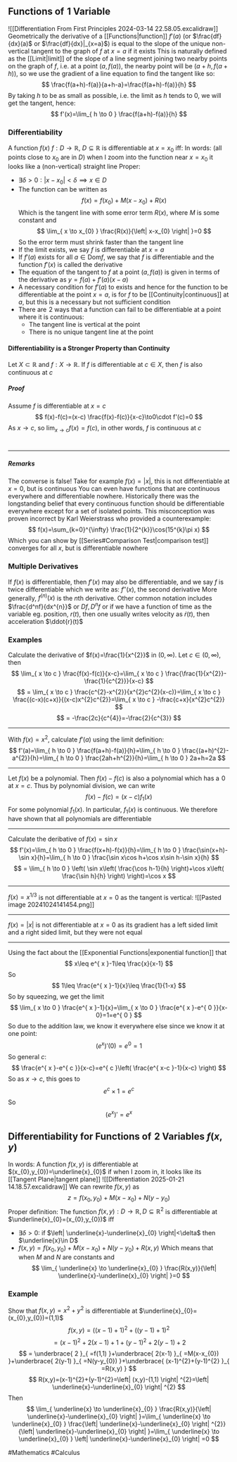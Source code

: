 ## Functions of $\hspace{0pt}1$ Variable
![[Differentiation From First Principles 2024-03-14 22.58.05.excalidraw]]
Geometrically the derivative of a [[Functions|function]] $f'(a)$ (or $\frac{df}{dx}(a)$ or $\frac{df}{dx}|_{x=a}$) is equal to the slope of the unique non-vertical tangent to the graph of $f$ at $x=a$ if it exists
This is naturally defined as the [[Limit|limit]] of the slope of a line segment joining two nearby points on the graph of $f$, i.e. at a point $(a,f(a))$, the nearby point will be $(a+h,f(a+h))$, so we use the gradient of a line equation to find the tangent like so:
$$
\frac{f(a+h)-f(a)}{a+h-a}=\frac{f(a+h)-f(a)}{h}
$$
By taking $h$ to be as small as possible, i.e. the limit as $h$ tends to 0, we will get the tangent, hence:
$$
f'(x)=\lim_{ h \to 0 } \frac{f(a+h)-f(a)}{h}
$$
### Differentiability
A function $f(x)$ $f:D\to \mathbb{R}$, $D\subseteq \mathbb{R}$ is differentiable at $x=x_{0}$ iff:
In words: (all points close to $x_{0}$ are in $D$) when I zoom into the function near $x=x_{0}$ it looks like a (non-vertical) straight line
Proper: 
- $\exists\delta>0:\left| x-x_{0} \right| <\delta\implies x\in D$
- The function can be written as
$$
f(x)=f(x_{0})+M(x-x_{0})+R(x)
$$
Which is the tangent line with some error term $R(x)$, where $M$ is some constant and
$$
\lim_{ x \to x_{0} } \frac{R(x)}{\left| x-x_{0} \right| }=0 
$$
So the error term must shrink faster than the tangent line
- If the limit exists, we say $f$ is differentiable at $x=a$
- If $f'(a)$ exists for all $a\in \text{Dom}f$, we say that $f$ is differentiable and the function $f'(x)$ is called the derivative
- The equation of the tangent to $f$ at a point $(a,f(a))$ is given in terms of the derivative as $y=f(a)+f'(a)(x-a)$ 
- A necessary condition for $f'(a)$ to exists and hence for the function to be differentiable at the point $x=a$, is for $f$ to be [[Continuity|continuous]] at $a$, but this is a necessary but not sufficient condition
- There are $\hspace{0pt}2$ ways that a function can fail to be differentiable at a point where it is continuous:
    - The tangent line is vertical at the point
    - There is no unique tangent line at the point
#### Differentiability is a Stronger Property than Continuity
Let $X\subset \mathbb{R}$ and $f:X\to \mathbb{R}$. If $f$ is differentiable at $c\in X$, then $f$ is also continuous at $c$
##### Proof
Assume $f$ is differentiable at $x=c$
$$
f(x)-f(c)=(x-c) \frac{f(x)-f(c)}{x-c}\to0\cdot f'(c)=0
$$
As $x\to c$, so $\lim_{ x \to c }f(x)=f(c)$, in other words, $f$ is continuous at $c$
# 
___
##### Remarks
The converse is false! Take for example $f(x)=\left| x \right|$, this is not differentiable at $x=0$, but is continuous
You can even have functions that are continuous everywhere and differentiable nowhere. Historically there was the longstanding belief that every continuous function should be differentiable everywhere except for a set of isolated points. This misconception was proven incorrect by Karl Weierstrass who provided a counterexample: 
$$
f(x)=\sum_{k=0}^{\infty} \frac{1}{2^{k}}\cos(15^{k}\pi x)
$$
Which you can show by [[Series#Comparison Test|comparison test]] converges for all $x$, but is differentiable nowhere 
### Multiple Derivatives
If $f(x)$ is differentiable, then $f'(x)$ may also be differentiable, and we say $f$ is twice differentiable which we write as: $f''(x)$, the second derivative
More generally, $f^{(n)}(x)$ is the $n$th derivative. Other common notation includes $\frac{d^nf}{dx^{n}}$ or $Df,D^{n}f$ or if we have a function of time as the variable eg. position, $r(t)$, then one usually writes velocity as $\dot{r}(t)$, then acceleration $\ddot{r}(t)$
### Examples
Calculate the derivative of $f(x)=\frac{1}{x^{2}}$ in $(0,\infty)$. Let $c\in(0,\infty)$, then
$$
\lim_{ x \to c }  \frac{f(x)-f(c)}{x-c}=\lim_{ x \to c } \frac{\frac{1}{x^{2}}-\frac{1}{c^{2}}}{x-c}
$$
$$
= \lim_{ x \to c } \frac{c^{2}-x^{2}}{x^{2}c^{2}(x-c)}=\lim_{ x \to c } \frac{(c-x)(c+x)}{(x-c)x^{2}c^{2}}=\lim_{ x \to c } -\frac{c+x}{x^{2}c^{2}}
$$
$$
= -\frac{2c}{c^{4}}=-\frac{2}{c^{3}}
$$
___
With $f(x)=x^{2}$, calculate $f'(a)$ using the limit definition:
$$
f'(a)=\lim_{ h \to 0 } \frac{f(a+h)-f(a)}{h}=\lim_{ h \to 0 } \frac{(a+h)^{2}-a^{2}}{h}=\lim_{ h \to 0 } \frac{2ah+h^{2}}{h}=\lim_{ h \to 0 } 2a+h=2a
$$
___
Let $f(x)$ be a polynomial. Then $f(x)-f(c)$ is also a polynomial which has a $\hspace{0pt}0$ at $x=c$. Thus by polynomial division, we can write
$$
f(x)-f(c)=(x-c)f_{1}(x)
$$
For some polynomial $f_{1}(x)$. In particular, $f_{1}(x)$ is continuous. We therefore have shown that all polynomials are differentiable
___
Calculate the deribative of $f(x)=\sin x$
$$
f'(x)=\lim_{ h \to 0 } \frac{f(x+h)-f(x)}{h}=\lim_{ h \to 0 } \frac{\sin(x+h)-\sin x}{h}=\lim_{ h \to 0 } \frac{\sin x\cos h+\cos x\sin h-\sin x}{h}
$$
$$
= \lim_{ h \to 0 } \left( \sin x\left( \frac{\cos h-1}{h} \right)+\cos x\left( \frac{\sin h}{h} \right) \right)=\cos x
$$
___
$f(x)=x^{1/3}$ is not differentiable at $x=0$ as the tangent is vertical:
![[Pasted image 20241024141454.png]]
___
$f(x)=|x|$ is not differentiable at $x=0$ as its gradient has a left sided limit and a right sided limit, but they were not equal
___
Using the fact about the [[Exponential Functions|exponential function]] that
$$
x\leq e^{ x }-1\leq \frac{x}{x-1}
$$
So
$$
1\leq \frac{e^{ x }-1}{x}\leq \frac{1}{1-x}
$$
So by squeezing, we get the limit
$$
\lim_{ x \to 0 } \frac{e^{ x }-1}{x}=\lim_{ x \to 0 }  \frac{e^{ x }-e^{ 0 }}{x-0}=1=e^{ 0 }
$$
So due to the addition law, we know it everywhere else since we know it at one point:
$$
(e^{ x })'(0)=e^{ 0 }=1
$$
So general $c$:
$$
\frac{e^{ x }-e^{ c }}{x-c}=e^{ c }\left( \frac{e^{ x-c }-1}{x-c} \right)
$$
So as $x\to c$, this goes to
$$
e^{ c }\times 1=e^{ c }
$$
So
$$
(e^{ x })'=e^{ x }
$$

## Differentiability for Functions of $\hspace{0pt}2$ Variables $f(x,y)$
In words: A function $f(x,y)$ is differentiable at $(x_{0},y_{0})=\underline{x}_{0}$ if when I zoom in, it looks like its [[Tangent Plane|tangent plane]] 
![[Differentiation 2025-01-21 14.18.57.excalidraw]]
We can rewrite $f(x,y)$ as
$$
z=f(x_{0},y_{0})+M(x-x_{0})+N(y-y_{0})
$$
Proper definition: The function $f(x,y):D\to \mathbb{R},D\subseteq \mathbb{R}^{2}$ is differentiable at $\underline{x}_{0}=(x_{0},y_{0})$ iff
- $\exists\delta>0:$ if $\left| \underline{x}-\underline{x}_{0} \right|<\delta$ then $\underline{x}\in D$
- $f(x,y)=f(x_{0},y_{0})+M(x-x_{0})+N(y-y_{0})+R(x,y)$
Which means that when $M$ and $N$ are constants and
$$
\lim_{ \underline{x} \to \underline{x}_{0} } \frac{R(x,y)}{\left| \underline{x}-\underline{x}_{0} \right| }=0
$$
### Example
Show that $f(x,y)=x^{2}+y^{2}$ is differentiable at $\underline{x}_{0}=(x_{0},y_{0})=(1,1)$
$$
f(x,y)=((x-1)+1)^{2}+((y-1)+1)^{2}
$$
$$
= (x-1)^{2}+2(x-1)+1+(y-1)^{2}+2(y-1)+2
$$
$$
= \underbrace{ 2 }_{ =f(1,1) }+\underbrace{ 2(x-1) }_{ =M(x-x_{0}) }+\underbrace{ 2(y-1) }_{ =N(y-y_{0}) }+\underbrace{ (x-1)^{2}+(y-1)^{2} }_{ =R(x,y) }
$$
$$
R(x,y)=(x-1)^{2}+(y-1)^{2}=\left| (x,y)-(1,1) \right| ^{2}=\left| \underline{x}-\underline{x}_{0} \right| ^{2}
$$
Then
$$
\lim_{ \underline{x} \to \underline{x}_{0} } \frac{R(x,y)}{\left| \underline{x}-\underline{x}_{0} \right| }=\lim_{ \underline{x} \to \underline{x}_{0} }  \frac{\left| \underline{x}-\underline{x}_{0} \right| ^{2}}{\left| \underline{x}-\underline{x}_{0} \right| }=\lim_{ \underline{x} \to \underline{x}_{0} } \left| \underline{x}-\underline{x}_{0} \right| =0
$$



#Mathematics #Calculus